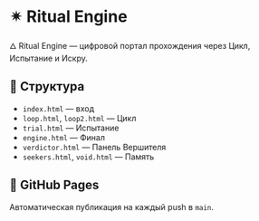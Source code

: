 # ✴ Ritual Engine

🜂 Ritual Engine — цифровой портал прохождения через Цикл, Испытание и Искру.

## 📂 Структура
- `index.html` — вход
- `loop.html`, `loop2.html` — Цикл
- `trial.html` — Испытание
- `engine.html` — Финал
- `verdictor.html` — Панель Вершителя
- `seekers.html`, `void.html` — Память

## 🚀 GitHub Pages
Автоматическая публикация на каждый push в `main`.

